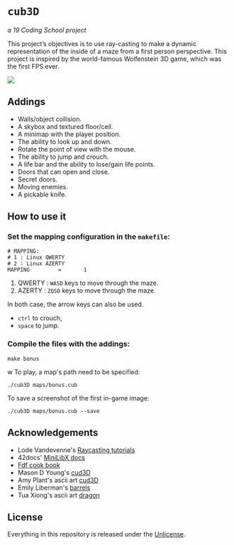 # ```cub3D```
*a 19 Coding School project*

This project’s objectives is to use ray-casting to make a dynamic representation of the inside of a maze from a first person perspective. This project is inspired by the world-famous Wolfenstein 3D game, which was the first FPS ever.

![](cub3D.gif)

## Addings

- Walls/object collision.
- A skybox and textured floor/ceil.
- A minimap with the player position.
- The ability to look up and down.
- Rotate the point of view with the mouse.
- The ability to jump and crouch.
- A life bar and the ability to lose/gain life points.
- Doors that can open and close.
- Secret doors.
- Moving enemies.
- A pickable knife.

## How to use it

### Set the mapping configuration in the `makefile`:
```
# MAPPING:
# 1 : Linux QWERTY
# 2 : Linux AZERTY
MAPPING         =       1
```
1. QWERTY : `WASD` keys to move through the maze.
2. AZERTY : `ZQSD` keys to move through the maze.

In both case, the arrow keys can also be used.
- `ctrl` to crouch,
- `space` to jump.

### Compile the files with the addings:
```
make bonus
```
w
To play, a map's path need to be specified:
```
./cub3D maps/bonus.cub 
```
To save a screenshot of the first in-game image:
```
./cub3D maps/bonus.cub --save
```

## Acknowledgements

- Lode Vandevenne's [Raycasting tutorials](https://lodev.org/cgtutor/raycasting.html#Introduction)
- 42docs' [MiniLibX docs](https://harm-smits.github.io/42docs/libs/minilibx)
- [Fdf cook book](https://stackoverflow.com/c/42network/questions/164)
- Mason D Young's [cud3D](https://github.com/qst0/ft_libgfx)
- Amy Plant's ascii art [cud3D](https://github.com/iciamyplant/Cub3d-Linux)
- Emily Liberman's [barrels](https://www.artstation.com/artwork/gJV9XQ)
- Tua Xiong's ascii art [dragon](https://www.asciiart.eu/mythology/dragons)

## License

Everything in this repository is released under the [Unlicense](https://github.com/maxdesalle/42/blob/main/LICENSE).

